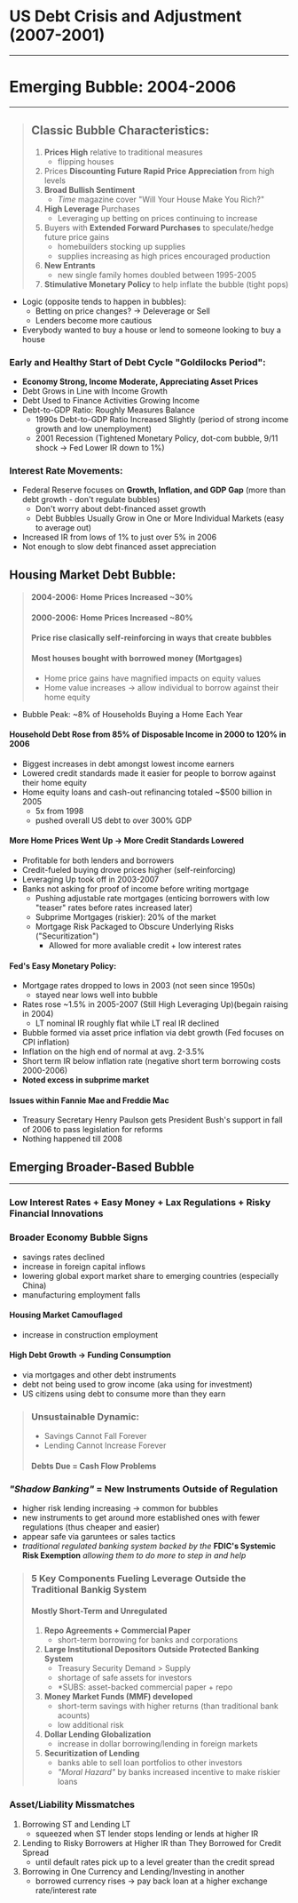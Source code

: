 # US Debt Crisis and Adjustment (2007-2001)
---

# Emerging Bubble: 2004-2006
---

> ## Classic Bubble Characteristics: 
> 1. **Prices High** relative to traditional measures
>     - flipping houses 
> 2. Prices **Discounting Future Rapid Price Appreciation** from high levels
> 3. **Broad Bullish Sentiment**
>     - *Time* magazine cover "Will Your House Make You Rich?"
> 4. **High Leverage** Purchases 
>     - Leveraging up betting on prices continuing to increase 
> 5. Buyers with **Extended Forward Purchases** to speculate/hedge future price gains
>     - homebuilders stocking up supplies 
>     - supplies increasing as high prices encouraged production 
> 6. **New Entrants**
>     - new single family homes doubled between 1995-2005
> 7. **Stimulative Monetary Policy** to help inflate the bubble (tight pops)
- Logic (opposite tends to happen in bubbles): 
    - Betting on price changes? -> Deleverage or Sell
    - Lenders become more cautious 
- Everybody wanted to buy a house or lend to someone looking to buy a house

### Early and Healthy Start of Debt Cycle "Goldilocks Period":
- **Economy Strong, Income Moderate, Appreciating Asset Prices** 
- Debt Grows in Line with Income Growth 
- Debt Used to Finance Activities Growing Income 
- Debt-to-GDP Ratio: Roughly Measures Balance 
    - 1990s Debt-to-GDP Ratio Increased Slightly (period of strong income growth and low unemployment)
    - 2001 Recession (Tightened Monetary Policy, dot-com bubble, 9/11 shock -> Fed Lower IR down to 1%)


### Interest Rate Movements: 
- Federal Reserve focuses on **Growth, Inflation, and GDP Gap** (more than debt growth - don't regulate bubbles)
    - Don't worry about debt-financed asset growth 
    - Debt Bubbles Usually Grow in One or More Individual Markets (easy to average out) 
- Increased IR from lows of 1% to just over 5% in 2006 
- Not enough to slow debt financed asset appreciation 

## Housing Market Debt Bubble: 
> #### 2004-2006: Home Prices Increased ~30%
> #### 2000-2006: Home Prices Increased ~80%
> #### Price rise clasically self-reinforcing in ways that create bubbles
> #### Most houses bought with borrowed money (Mortgages)
> - Home price gains have magnified impacts on equity values  
> - Home value increases -> allow individual to borrow against their home equity 
- Bubble Peak: ~8% of Households Buying a Home Each Year
#### Household Debt Rose from 85% of Disposable Income in 2000 to 120% in 2006
- Biggest increases in debt amongst lowest income earners 
- Lowered credit standards made it easier for people to borrow against their home equity 
- Home equity loans and cash-out refinancing totaled ~$500 billion in 2005
    - 5x from 1998
    - pushed overall US debt to over 300% GDP
#### More Home Prices Went Up -> More Credit Standards Lowered 
- Profitable for both lenders and borrowers 
- Credit-fueled buying drove prices higher (self-reinforcing)
- Leveraging Up took off in 2003-2007 
- Banks not asking for proof of income before writing mortgage 
    - Pushing adjustable rate mortgages (enticing borrowers with low "teaser" rates before rates increased later)
    - Subprime Mortgages (riskier): 20% of the market 
    - Mortgage Risk Packaged to Obscure Underlying Risks ("Securitization")
        - Allowed for more avaliable credit + low interest rates 
#### Fed's Easy Monetary Policy: 
- Mortgage rates dropped to lows in 2003 (not seen since 1950s) 
    - stayed near lows well into bubble
- Rates rose ~1.5% in 2005-2007 (Still High Leveraging Up)(begain raising in 2004)
    - LT nominal IR roughly flat while LT real IR declined 
- Bubble formed via asset price inflation via debt growth (Fed focuses on CPI inflation)
- Inflation on the high end of normal at avg. 2-3.5%
- Short term IR below inflation rate (negative short term borrowing costs 2000-2006)
- **Noted excess in subprime market**

#### Issues within Fannie Mae and Freddie Mac 
- Treasury Secretary Henry Paulson gets President Bush's support in fall of 2006 to pass legislation for reforms 
- Nothing happened till 2008

## Emerging Broader-Based Bubble 
--- 
### Low Interest Rates + Easy Money + Lax Regulations + Risky Financial Innovations
### Broader Economy Bubble Signs 
- savings rates declined 
- increase in foreign capital inflows
- lowering global export market share to emerging countries (especially China)
- manufacturing employment falls 
#### Housing Market Camouflaged 
- increase in construction employment 
#### High Debt Growth -> Funding Consumption 
- via mortgages and other debt instruments
- debt not being used to grow income (aka using for investment)
- US citizens using debt to consume more than they earn 
> ### Unsustainable Dynamic: 
> - Savings Cannot Fall Forever
> - Lending Cannot Increase Forever 
> #### Debts Due = Cash Flow Problems 

### *"Shadow Banking"* = New Instruments Outside of Regulation 
- higher risk lending increasing -> common for bubbles 
- new instruments to get around more established ones with fewer regulations (thus cheaper and easier)
- appear safe via garuntees or sales tactics 
- *traditional regulated banking system backed by the* **FDIC's Systemic Risk Exemption** *allowing them to do more to step in and help*

> ### 5 Key Components Fueling Leverage Outside the Traditional Bankig System 
> #### Mostly Short-Term and Unregulated 
> 1. **Repo Agreements + Commercial Paper**
>       - short-term borrowing for banks and corporations 
> 2. **Large Institutional Depositors Outside Protected Banking System**
>       - Treasury Security Demand > Supply 
>       - shortage of safe assets for investors 
>       - *SUBS: asset-backed commercial paper + repo 
> 3. **Money Market Funds (MMF) developed**
>       - short-term savings with higher returns (than traditional bank acounts)
>       - low additional risk 
> 4. **Dollar Lending Globalization**
>       - increase in dollar borrowing/lending in foreign markets 
> 5. **Securitization of Lending**
>       - banks able to sell loan portfolios to other investors 
>       - *"Moral Hazard"* by banks increased incentive to make riskier loans 

### Asset/Liability Missmatches 
1. Borrowing ST and Lending LT 
    - squeezed when ST lender stops lending or lends at higher IR 
2. Lending to Risky Borrowers at Higher IR than They Borrowed for Credit Spread 
    - until default rates pick up to a level greater than the credit spread 
3. Borrowing in One Currency and Lending/Investing in another 
    - borrowed currency rises -> pay back loan at a higher exchange rate/interest rate 

